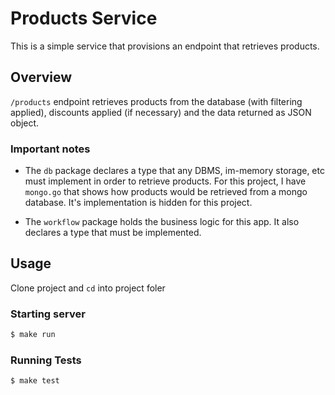 # Products Service 
This is a simple service that provisions an endpoint that retrieves products.  

## Overview 
`/products` endpoint retrieves products from the database (with filtering applied), discounts applied (if necessary) and the data returned as JSON object. 

### Important notes
* The `db` package declares a type that any DBMS, im-memory storage, etc must implement in order to retrieve products. For this project, I have `mongo.go` that shows how products would be retrieved from a mongo database. It's implementation is hidden for this project.

* The `workflow` package holds the business logic for this app. It also declares a type that must be implemented. 

## Usage
Clone project and `cd` into project foler

### Starting server
``` bash
$ make run
```  

### Running Tests
``` bash
$ make test
```




